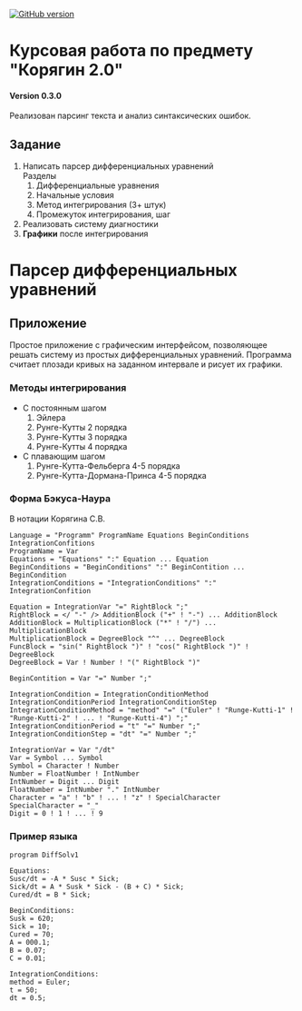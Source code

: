 [![GitHub version](https://badge.fury.io/gh/vasilevIT%2FDifferentialParser.svg)](https://github.com/vasilevIT/DifferentialParser/releases)

# Курсовая работа по предмету "Корягин 2.0"
#### Version 0.3.0
Реализован парсинг текста и анализ синтаксических ошибок.
## Задание
1. Написать парсер дифференциальных уравнений   
 Разделы
    1. Дифференциальные уравнения
    2. Начальные условия
    3. Метод интегрирования (3+ штук)
    4. Промежуток интегрирования, шаг
2. Реализовать систему диагностики
3. **Графики** после интегрирования
  
# Парсер дифференциальных уравнений
## Приложение
Простое приложение с графическим интерфейсом, позволяющее решать систему из простых дифференциальных уравнений. Программа считает плозади кривых на заданном интервале и рисует их графики.
### Методы интегрирования
* С постоянным шагом
    1. Эйлера
    1. Рунге-Кутты 2 порядка
    1. Рунге-Кутты 3 порядка
    1. Рунге-Кутты 4 порядка
* С плавающим шагом
    1. Рунге-Кутта-Фельберга 4-5 порядка
    1. Рунге-Кутта-Дормана-Принса 4-5 порядка
### Форма Бэкуса-Наура 
В нотации Корягина С.В.
```
Language = "Programm" ProgramName Equations BeginConditions IntegrationConfitions
ProgramName = Var
Equations = "Equations" ":" Equation ... Equation
BeginConditions = "BeginConditions" ":" BeginContition ... BeginCondition
IntegrationConditions = "IntegrationConditions" ":"  IntegrationConfition

Equation = IntegrationVar "=" RightBlock ";"
RightBlock = </ "-" /> AdditionBlock ("+" ! "-") ... AdditionBlock
AdditionBlock = MultiplicationBlock ("*" ! "/") ... MultiplicationBlock 
MultiplicationBlock = DegreeBlock "^" ... DegreeBlock
FuncBlock = "sin(" RightBlock ")" ! "cos(" RightBlock ")" ! DegreeBlock
DegreeBlock = Var ! Number ! "(" RightBlock ")"

BeginContition = Var "=" Number ";"

IntegrationCondition = IntegrationConditionMethod IntegrationConditionPeriod IntegrationConditionStep
IntegrationConditionMethod = "method" "=" ("Euler" ! "Runge-Kutti-1" ! "Runge-Kutti-2" ! ... ! "Runge-Kutti-4") ";"
IntegrationConditionPeriod = "t" "=" Number ";"
IntegrationConditionStep = "dt" "=" Number ";"

IntegrationVar = Var "/dt"
Var = Symbol ... Symbol
Symbol = Character ! Number
Number = FloatNumber ! IntNumber
IntNumber = Digit ... Digit
FloatNumber = IntNumber "." IntNumber
Character = "a" ! "b" ! ... ! "z" ! SpecialCharacter
SpecialCharacter = "_"
Digit = 0 ! 1 ! ... ! 9
```

### Пример языка

```
program DiffSolv1

Equations:
Susc/dt = -A * Susc * Sick;
Sick/dt = A * Susk * Sick - (B + C) * Sick;
Cured/dt = B * Sick;

BeginConditions:
Susk = 620;
Sick = 10;
Cured = 70;
A = 000.1;
B = 0.07;
C = 0.01;

IntegrationConditions:
method = Euler;
t = 50;
dt = 0.5;

```   
